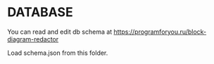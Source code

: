 # DATABASE

You can read and edit db schema at
https://programforyou.ru/block-diagram-redactor

Load schema.json from this folder.